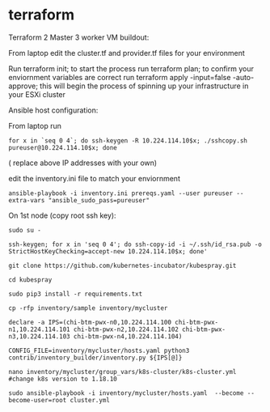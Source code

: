 # terraform
Terraform 2 Master 3 worker VM buildout:

From laptop edit the cluster.tf and provider.tf files for your environment

Run terraform init; to start the process
run terraform plan; to confirm your enviornment variables are correct
run terraform apply -input=false -auto-approve; this will begin the process of spinning up your infrastructure in your ESXi cluster


Ansible host configuration:

From laptop run

```
for x in `seq 0 4`; do ssh-keygen -R 10.224.114.10$x; ./sshcopy.sh pureuser@10.224.114.10$x; done
```
( replace above IP addresses with your own)


edit the inventory.ini file to match your enviornment

```
ansible-playbook -i inventory.ini prereqs.yaml --user pureuser --extra-vars "ansible_sudo_pass=pureuser"
```


On 1st node (copy root ssh key):
```
sudo su -
```
```
ssh-keygen; for x in 'seq 0 4'; do ssh-copy-id -i ~/.ssh/id_rsa.pub -o StrictHostKeyChecking=accept-new 10.224.114.10$x; done'
```
```
git clone https://github.com/kubernetes-incubator/kubespray.git
```
```
cd kubespray
```
```
sudo pip3 install -r requirements.txt

cp -rfp inventory/sample inventory/mycluster

declare -a IPS=(chi-btm-pwx-n0,10.224.114.100 chi-btm-pwx-n1,10.224.114.101 chi-btm-pwx-n2,10.224.114.102 chi-btm-pwx-n3,10.224.114.103 chi-btm-pwx-n4,10.224.114.104)

CONFIG_FILE=inventory/mycluster/hosts.yaml python3 contrib/inventory_builder/inventory.py ${IPS[@]}

nano inventory/mycluster/group_vars/k8s-cluster/k8s-cluster.yml #change k8s version to 1.18.10

sudo ansible-playbook -i inventory/mycluster/hosts.yaml  --become --become-user=root cluster.yml
```
